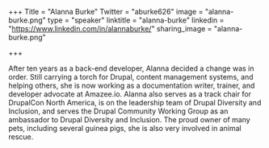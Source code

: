 +++
Title = "Alanna Burke"
Twitter = "aburke626"
image = "alanna-burke.png"
type = "speaker"
linktitle = "alanna-burke"
linkedin = "https://www.linkedin.com/in/alannaburke/"
sharing_image = "alanna-burke.png"

+++
 
After ten years as a back-end developer, Alanna decided a change was in order. Still carrying a torch for Drupal, content management systems, and helping others, she is now working as a documentation writer, trainer, and developer advocate at Amazee.io. Alanna also serves as a track chair for DrupalCon North America, is on the leadership team of Drupal Diversity and Inclusion, and serves the Drupal Community Working Group as an ambassador to Drupal Diversity and Inclusion. The proud owner of many pets, including several guinea pigs, she is also very involved in animal rescue.
